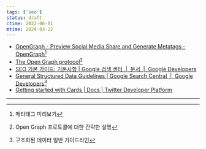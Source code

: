 ```yaml
---
tags: ['seo']
status: draft
ctime: 2022-06-01
mtime: 2024-03-22
---
```


- [OpenGraph - Preview Social Media Share and Generate Metatags  - OpenGraph](https://www.opengraph.xyz/url/https%3A%2F%2Fwww.byeindonesia.com/)[^1]
- [The Open Graph protocol](https://ogp.me/)[^2]
- [SEO 기본 가이드: 기본사항 | Google 검색 센터  |  문서  |  Google Developers](https://developers.google.com/search/docs/beginner/seo-starter-guide?hl=ko)
- [General Structured Data Guidelines | Google Search Central  |  Google Developers](https://developers.google.com/search/docs/advanced/structured-data/sd-policies)[^3]
- [Getting started with Cards | Docs | Twitter Developer Platform](https://developer.twitter.com/en/docs/twitter-for-websites/cards/guides/getting-started)

---

[^1]: 메타태그 미리보기
[^2]: Open Graph 프로토콜에 대한 간략한 설명
[^3]: 구조화된 데이터 일반 가이드라인